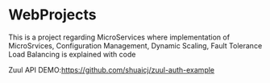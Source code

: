 # WebProjects

This is a project regarding MicroServices where implementation of MicroSrvices,
Configuration Management,
Dynamic Scaling,
Fault Tolerance 
Load Balancing is explained with code

Zuul API DEMO:https://github.com/shuaicj/zuul-auth-example
